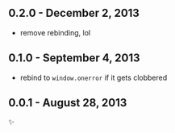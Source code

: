 0.2.0 - December 2, 2013
------------------------
* remove rebinding, lol

0.1.0 - September 4, 2013
-------------------------
* rebind to `window.onerror` if it gets clobbered

0.0.1 - August 28, 2013
-----------------------
:sparkles: